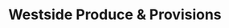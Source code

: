---
title: "Westside Produce & Provisions"
url: /norfolk/westside-produce-and-provisions/
shop: greengrocer
---